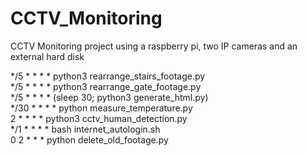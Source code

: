 # CCTV_Monitoring
CCTV Monitoring project using a raspberry pi, two IP cameras and an external hard disk



*/5 * * * * python3 rearrange_stairs_footage.py<br>
*/5 * * * * python3 rearrange_gate_footage.py<br>
*/5 * * * * (sleep 30; python3 generate_html.py)<br>
*/30 * * * * python measure_temperature.py<br>
2 * * * * python3 cctv_human_detection.py<br>
*/1 * * * * bash internet_autologin.sh<br>
0 2 * * * python delete_old_footage.py<br>
